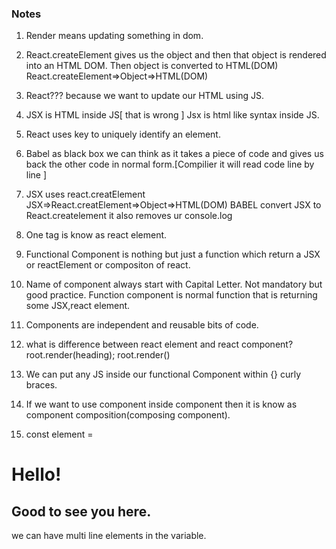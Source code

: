 ### Notes 

1. Render means updating something in dom.
2. React.createElement gives us the object and then that object is rendered into an HTML DOM. Then object is converted to HTML(DOM)
React.createElement=>Object=>HTML(DOM) 
3. React???
because we want to update our HTML using JS.
4. JSX is HTML inside JS[ that is wrong ] Jsx is html like syntax inside JS.
5. React uses key to uniquely identify an element.
6. Babel as black box we can think as it takes a piece of code and gives us back the other code in normal form.[Compilier it will read code line by line  ]
7. JSX uses react.creatElement
 JSX=>React.creatElement=>Object=>HTML(DOM)
 BABEL convert JSX to React.createlement
 it also removes ur console.log
8. One tag is know as react element.
9. Functional Component is nothing but just a function which return a JSX or reactElement or compositon of react.
10. Name of component always start with Capital Letter. Not mandatory but good practice.
Function component is normal function that is returning some JSX,react element.
11.  Components are independent and reusable bits of code.
12.   what is difference between react element and react component?
 root.render(heading);
 root.render(<Heading/>)

 13. We can put any JS inside our functional Component within {} curly braces.
 14. If we want to use component inside  component then it is know as component composition(composing component).

15. const element = <div>
  <h1>Hello!</h1>
  <h2>Good to see you here.</h2>
</div>
we can have multi line elements in the variable.

